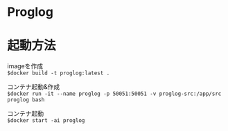 # Proglog

# 起動方法
imageを作成
<BR>
`$docker build -t proglog:latest .`

コンテナ起動&作成
<BR>
`$docker run -it --name proglog -p 50051:50051 -v proglog-src:/app/src proglog bash`

コンテナ起動
<BR>
`$docker start -ai proglog`
